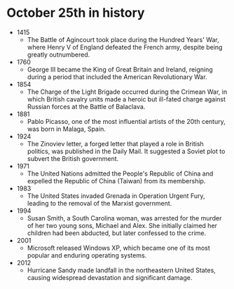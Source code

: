 # October 25th in history
- 1415 
  - The Battle of Agincourt took place during the Hundred Years' War, where Henry V of England defeated the French army, despite being greatly outnumbered.
- 1760 
  - George III became the King of Great Britain and Ireland, reigning during a period that included the American Revolutionary War.
- 1854 
  - The Charge of the Light Brigade occurred during the Crimean War, in which British cavalry units made a heroic but ill-fated charge against Russian forces at the Battle of Balaclava.
- 1881 
  - Pablo Picasso, one of the most influential artists of the 20th century, was born in Malaga, Spain.
- 1924 
  - The Zinoviev letter, a forged letter that played a role in British politics, was published in the Daily Mail. It suggested a Soviet plot to subvert the British government.
- 1971 
  - The United Nations admitted the People's Republic of China and expelled the Republic of China (Taiwan) from its membership.
- 1983 
  - The United States invaded Grenada in Operation Urgent Fury, leading to the removal of the Marxist government.
- 1994 
  - Susan Smith, a South Carolina woman, was arrested for the murder of her two young sons, Michael and Alex. She initially claimed her children had been abducted, but later confessed to the crime.
- 2001 
  - Microsoft released Windows XP, which became one of its most popular and enduring operating systems.
- 2012 
  - Hurricane Sandy made landfall in the northeastern United States, causing widespread devastation and significant damage.